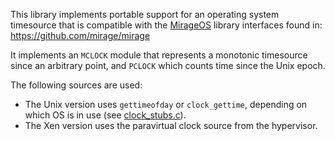 This library implements portable support for an operating system timesource
that is compatible with the [MirageOS](https://mirage.io) library interfaces
found in: <https://github.com/mirage/mirage>

It implements an `MCLOCK` module that represents a monotonic timesource
since an arbitrary point, and `PCLOCK` which counts time since the Unix
epoch.

The following sources are used:

* The Unix version uses `gettimeofday` or `clock_gettime`, depending on
  which OS is in use (see [clock_stubs.c](https://github.com/mirage/mirage-clock/blob/master/unix/clock_stubs.c)).
* The Xen version uses the paravirtual clock source from the hypervisor.
